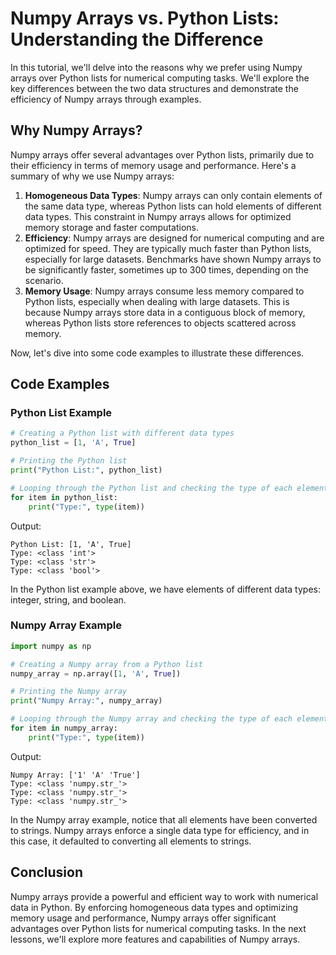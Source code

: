 # Numpy Arrays vs. Python Lists: Understanding the Difference

In this tutorial, we'll delve into the reasons why we prefer using Numpy arrays over Python lists for numerical computing tasks. We'll explore the key differences between the two data structures and demonstrate the efficiency of Numpy arrays through examples.

## Why Numpy Arrays?

Numpy arrays offer several advantages over Python lists, primarily due to their efficiency in terms of memory usage and performance. Here's a summary of why we use Numpy arrays:

1. **Homogeneous Data Types**: Numpy arrays can only contain elements of the same data type, whereas Python lists can hold elements of different data types. This constraint in Numpy arrays allows for optimized memory storage and faster computations.
2. **Efficiency**: Numpy arrays are designed for numerical computing and are optimized for speed. They are typically much faster than Python lists, especially for large datasets. Benchmarks have shown Numpy arrays to be significantly faster, sometimes up to 300 times, depending on the scenario.
3. **Memory Usage**: Numpy arrays consume less memory compared to Python lists, especially when dealing with large datasets. This is because Numpy arrays store data in a contiguous block of memory, whereas Python lists store references to objects scattered across memory.

Now, let's dive into some code examples to illustrate these differences.

## Code Examples

### Python List Example

```python
# Creating a Python list with different data types
python_list = [1, 'A', True]

# Printing the Python list
print("Python List:", python_list)

# Looping through the Python list and checking the type of each element
for item in python_list:
    print("Type:", type(item))
```

Output:

```
Python List: [1, 'A', True]
Type: <class 'int'>
Type: <class 'str'>
Type: <class 'bool'>
```

In the Python list example above, we have elements of different data types: integer, string, and boolean.

### Numpy Array Example

```python
import numpy as np

# Creating a Numpy array from a Python list
numpy_array = np.array([1, 'A', True])

# Printing the Numpy array
print("Numpy Array:", numpy_array)

# Looping through the Numpy array and checking the type of each element
for item in numpy_array:
    print("Type:", type(item))
```

Output:

```
Numpy Array: ['1' 'A' 'True']
Type: <class 'numpy.str_'>
Type: <class 'numpy.str_'>
Type: <class 'numpy.str_'>
```

In the Numpy array example, notice that all elements have been converted to strings. Numpy arrays enforce a single data type for efficiency, and in this case, it defaulted to converting all elements to strings.

## Conclusion

Numpy arrays provide a powerful and efficient way to work with numerical data in Python. By enforcing homogeneous data types and optimizing memory usage and performance, Numpy arrays offer significant advantages over Python lists for numerical computing tasks. In the next lessons, we'll explore more features and capabilities of Numpy arrays.
